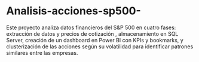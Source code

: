 # Analisis-acciones-sp500-
Este proyecto analiza datos financieros del S&amp;P 500 en cuatro fases: extracción de datos y precios de cotización , almacenamiento en SQL Server, creación de un dashboard en Power BI con KPIs y bookmarks, y clusterización de las acciones según su volatilidad para identificar patrones similares entre las empresas.
